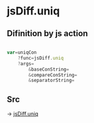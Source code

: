 # jsDiff.uniq

## Difinition by js action

```js.js

var=uniqCon
	?func=jsDiff.uniq
	?args=
		&baseConString=
		&compareConString=
		&separatorString=
```

## Src

-> [jsDiff.uniq](https://github.com/puutaro/CommandClick/blob/master/app/src/main/java/com/puutaro/commandclick/fragment_lib/terminal_fragment/js_interface/text/JsDiff.kt#L29)


